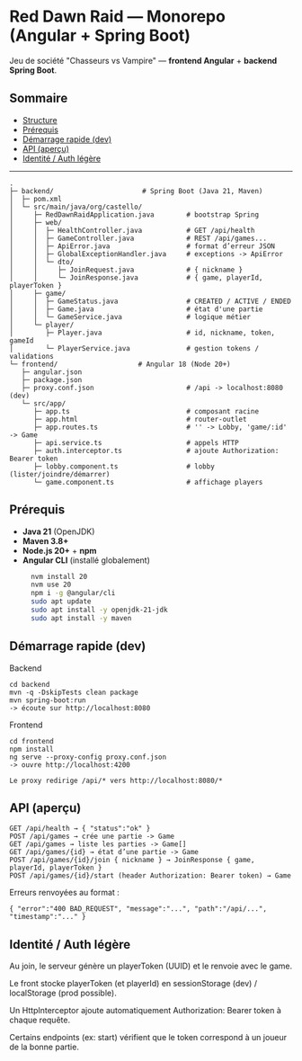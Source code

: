 # Red Dawn Raid — Monorepo (Angular + Spring Boot)

Jeu de société "Chasseurs vs Vampire" — **frontend Angular** + **backend Spring Boot**.

## Sommaire
- [Structure](#structure)
- [Prérequis](#prérequis)
- [Démarrage rapide (dev)](#démarrage-rapide-dev)
- [API (aperçu)](#api-aperçu)
- [Identité / Auth légère](#identité--auth-légère)

---

```text
.
├─ backend/                      # Spring Boot (Java 21, Maven)
│  ├─ pom.xml
│  └─ src/main/java/org/castello/
│     ├─ RedDawnRaidApplication.java        # bootstrap Spring
│     ├─ web/
│     │  ├─ HealthController.java           # GET /api/health
│     │  ├─ GameController.java             # REST /api/games...
│     │  ├─ ApiError.java                   # format d’erreur JSON
│     │  ├─ GlobalExceptionHandler.java     # exceptions -> ApiError
│     │  └─ dto/
│     │     ├─ JoinRequest.java             # { nickname }
│     │     └─ JoinResponse.java            # { game, playerId, playerToken }
│     ├─ game/
│     │  ├─ GameStatus.java                 # CREATED / ACTIVE / ENDED
│     │  ├─ Game.java                       # état d'une partie
│     │  └─ GameService.java                # logique métier
│     └─ player/
│        ├─ Player.java                     # id, nickname, token, gameId
│        └─ PlayerService.java              # gestion tokens / validations
└─ frontend/                    # Angular 18 (Node 20+)
   ├─ angular.json
   ├─ package.json
   ├─ proxy.conf.json                       # /api -> localhost:8080 (dev)
   └─ src/app/
      ├─ app.ts                             # composant racine
      ├─ app.html                           # router-outlet
      ├─ app.routes.ts                      # '' -> Lobby, 'game/:id' -> Game
      ├─ api.service.ts                     # appels HTTP
      ├─ auth.interceptor.ts                # ajoute Authorization: Bearer token
      ├─ lobby.component.ts                 # lobby (lister/joindre/démarrer)
      └─ game.component.ts                  # affichage players
```

## Prérequis

- **Java 21** (OpenJDK)  
- **Maven 3.8+**
- **Node.js 20+** + **npm**  
- **Angular CLI** (installé globalement)  
  ```bash
    nvm install 20
    nvm use 20
    npm i -g @angular/cli
    sudo apt update
    sudo apt install -y openjdk-21-jdk
    sudo apt install -y maven
  ```

## Démarrage rapide (dev)
Backend
```text
cd backend
mvn -q -DskipTests clean package
mvn spring-boot:run
-> écoute sur http://localhost:8080
```

Frontend
```text
cd frontend
npm install
ng serve --proxy-config proxy.conf.json
-> ouvre http://localhost:4200

Le proxy redirige /api/* vers http://localhost:8080/*
```

## API (aperçu)
```text
GET /api/health → { "status":"ok" }
POST /api/games → crée une partie -> Game
GET /api/games → liste les parties -> Game[]
GET /api/games/{id} → état d’une partie -> Game
POST /api/games/{id}/join { nickname } → JoinResponse { game, playerId, playerToken }
POST /api/games/{id}/start (header Authorization: Bearer token) → Game
```

Erreurs renvoyées au format :
```text
{ "error":"400 BAD_REQUEST", "message":"...", "path":"/api/...", "timestamp":"..." }
```

## Identité / Auth légère
Au join, le serveur génère un playerToken (UUID) et le renvoie avec le game.

Le front stocke playerToken (et playerId) en sessionStorage (dev) / localStorage (prod possible).

Un HttpInterceptor ajoute automatiquement Authorization: Bearer token à chaque requête.

Certains endpoints (ex: start) vérifient que le token correspond à un joueur de la bonne partie.